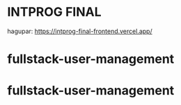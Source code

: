 # INTPROG FINAL

hagupar: https://intprog-final-frontend.vercel.app/
# fullstack-user-management
# fullstack-user-management
